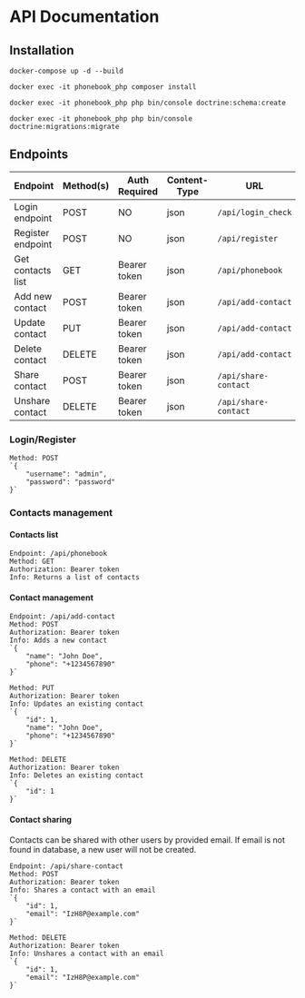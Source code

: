# API Documentation

## Installation

`docker-compose up -d --build`

`docker exec -it phonebook_php composer install`

`docker exec -it phonebook_php php bin/console doctrine:schema:create`

`docker exec -it phonebook_php php bin/console doctrine:migrations:migrate`

## Endpoints

| Endpoint          | Method(s) | Auth Required | Content-Type | URL                          |
|-------------------|-----------|---------------|--------------|------------------------------|
| Login endpoint    | POST      | NO            | json         | `/api/login_check`           |
| Register endpoint | POST      | NO            | json         | `/api/register`              |
| Get contacts list | GET       | Bearer token  | json         | `/api/phonebook`             |
| Add new contact   | POST      | Bearer token  | json         | `/api/add-contact`           |
| Update contact    | PUT       | Bearer token  | json         | `/api/add-contact`           |
| Delete contact    | DELETE    | Bearer token  | json         | `/api/add-contact`           |
| Share contact     | POST      | Bearer token  | json         | `/api/share-contact`         |
| Unshare contact   | DELETE    | Bearer token  | json         | `/api/share-contact`         |

### Login/Register
    Method: POST
    `{
        "username": "admin",
        "password": "password"
    }`
### Contacts management

#### Contacts list
    Endpoint: /api/phonebook
    Method: GET
    Authorization: Bearer token
    Info: Returns a list of contacts

#### Contact management
    Endpoint: /api/add-contact
    Method: POST
    Authorization: Bearer token
    Info: Adds a new contact
    `{
        "name": "John Doe",
        "phone": "+1234567890"
    }`

    Method: PUT
    Authorization: Bearer token
    Info: Updates an existing contact
    `{
        "id": 1,
        "name": "John Doe",
        "phone": "+1234567890"
    }`

    Method: DELETE
    Authorization: Bearer token
    Info: Deletes an existing contact
    `{
        "id": 1
    }`

#### Contact sharing

Contacts can be shared with other users by provided email. If email is not found in database, a new user will not be created.

    Endpoint: /api/share-contact
    Method: POST
    Authorization: Bearer token
    Info: Shares a contact with an email
    `{  
        "id": 1,
        "email": "IzH8P@example.com"
    }`
    
    Method: DELETE
    Authorization: Bearer token
    Info: Unshares a contact with an email
    `{  
        "id": 1,
        "email": "IzH8P@example.com"
    }`
